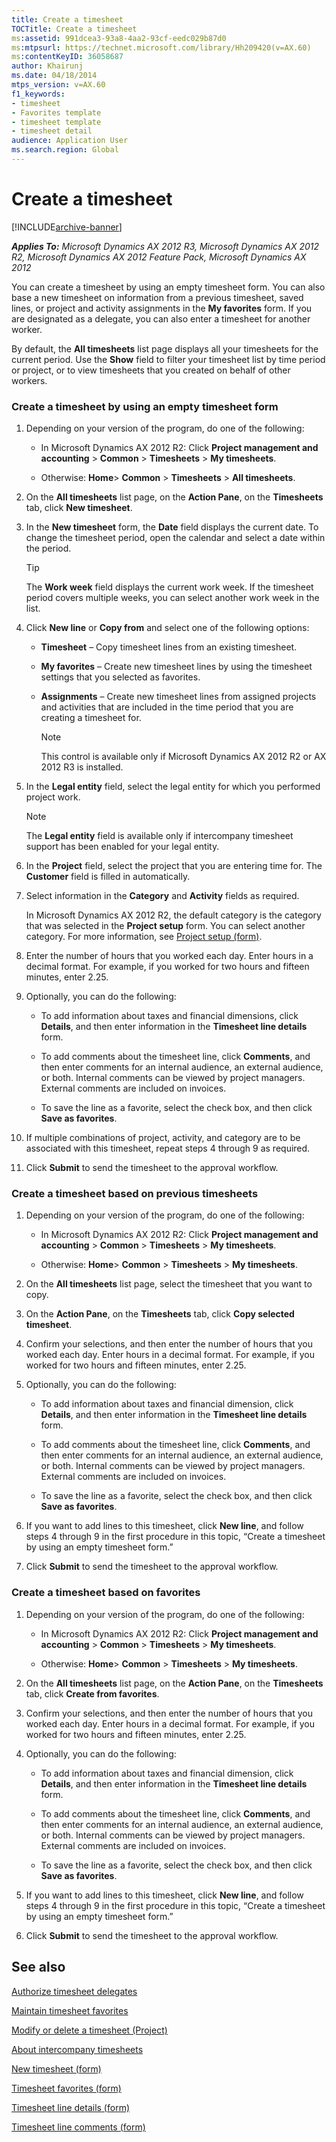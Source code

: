 ```yaml
---
title: Create a timesheet
TOCTitle: Create a timesheet
ms:assetid: 991dcea3-93a8-4aa2-93cf-eedc029b87d0
ms:mtpsurl: https://technet.microsoft.com/library/Hh209420(v=AX.60)
ms:contentKeyID: 36058687
author: Khairunj
ms.date: 04/18/2014
mtps_version: v=AX.60
f1_keywords:
- timesheet
- Favorites template
- timesheet template
- timesheet detail
audience: Application User
ms.search.region: Global
---
```


# Create a timesheet 


[!INCLUDE[archive-banner](includes/archive-banner.md)]


_**Applies To:** Microsoft Dynamics AX 2012 R3, Microsoft Dynamics AX 2012 R2, Microsoft Dynamics AX 2012 Feature Pack, Microsoft Dynamics AX 2012_

You can create a timesheet by using an empty timesheet form. You can also base a new timesheet on information from a previous timesheet, saved lines, or project and activity assignments in the **My favorites** form. If you are designated as a delegate, you can also enter a timesheet for another worker.

By default, the **All timesheets** list page displays all your timesheets for the current period. Use the **Show** field to filter your timesheet list by time period or project, or to view timesheets that you created on behalf of other workers.

### Create a timesheet by using an empty timesheet form

1.  Depending on your version of the program, do one of the following:
    
      - In Microsoft Dynamics AX 2012 R2: Click **Project management and accounting** \> **Common** \> **Timesheets** \> **My timesheets**.
    
      - Otherwise: **Home**\> **Common** \> **Timesheets** \> **All timesheets**.

2.  On the **All timesheets** list page, on the **Action Pane**, on the **Timesheets** tab, click **New timesheet**.

3.  In the **New timesheet** form, the **Date** field displays the current date. To change the timesheet period, open the calendar and select a date within the period.
    

    > [!TIP]
    > <P>The <STRONG>Work week</STRONG> field displays the current work week. If the timesheet period covers multiple weeks, you can select another work week in the list.</P>



4.  Click **New line** or **Copy from** and select one of the following options:
    
      - **Timesheet** – Copy timesheet lines from an existing timesheet.
    
      - **My favorites** – Create new timesheet lines by using the timesheet settings that you selected as favorites.
    
      - **Assignments** – Create new timesheet lines from assigned projects and activities that are included in the time period that you are creating a timesheet for.
        

        > [!NOTE]
        > <P>This control is available only if Microsoft Dynamics AX 2012 R2 or AX 2012 R3 is installed.</P>



5.  In the **Legal entity** field, select the legal entity for which you performed project work.
    

    > [!NOTE]
    > <P>The <STRONG>Legal entity</STRONG> field is available only if intercompany timesheet support has been enabled for your legal entity.</P>



6.  In the **Project** field, select the project that you are entering time for. The **Customer** field is filled in automatically.

7.  Select information in the **Category** and **Activity** fields as required.
    
    In Microsoft Dynamics AX 2012 R2, the default category is the category that was selected in the **Project setup** form. You can select another category. For more information, see [Project setup (form)](https://technet.microsoft.com/library/hh209540\(v=ax.60\)).

8.  Enter the number of hours that you worked each day. Enter hours in a decimal format. For example, if you worked for two hours and fifteen minutes, enter 2.25.

9.  Optionally, you can do the following:
    
      - To add information about taxes and financial dimensions, click **Details**, and then enter information in the **Timesheet line details** form.
    
      - To add comments about the timesheet line, click **Comments**, and then enter comments for an internal audience, an external audience, or both. Internal comments can be viewed by project managers. External comments are included on invoices.
    
      - To save the line as a favorite, select the check box, and then click **Save as favorites**.

10. If multiple combinations of project, activity, and category are to be associated with this timesheet, repeat steps 4 through 9 as required.

11. Click **Submit** to send the timesheet to the approval workflow.

### Create a timesheet based on previous timesheets

1.  Depending on your version of the program, do one of the following:
    
      - In Microsoft Dynamics AX 2012 R2: Click **Project management and accounting** \> **Common** \> **Timesheets** \> **My timesheets**.
    
      - Otherwise: **Home**\> **Common** \> **Timesheets** \> **My timesheets**.

2.  On the **All timesheets** list page, select the timesheet that you want to copy.

3.  On the **Action Pane**, on the **Timesheets** tab, click **Copy selected timesheet**.

4.  Confirm your selections, and then enter the number of hours that you worked each day. Enter hours in a decimal format. For example, if you worked for two hours and fifteen minutes, enter 2.25.

5.  Optionally, you can do the following:
    
      - To add information about taxes and financial dimension, click **Details**, and then enter information in the **Timesheet line details** form.
    
      - To add comments about the timesheet line, click **Comments**, and then enter comments for an internal audience, an external audience, or both. Internal comments can be viewed by project managers. External comments are included on invoices.
    
      - To save the line as a favorite, select the check box, and then click **Save as favorites**.

6.  If you want to add lines to this timesheet, click **New line**, and follow steps 4 through 9 in the first procedure in this topic, “Create a timesheet by using an empty timesheet form.”

7.  Click **Submit** to send the timesheet to the approval workflow.

### Create a timesheet based on favorites

1.  Depending on your version of the program, do one of the following:
    
      - In Microsoft Dynamics AX 2012 R2: Click **Project management and accounting** \> **Common** \> **Timesheets** \> **My timesheets**.
    
      - Otherwise: **Home**\> **Common** \> **Timesheets** \> **My timesheets**.

2.  On the **All timesheets** list page, on the **Action Pane**, on the **Timesheets** tab, click **Create from favorites**.

3.  Confirm your selections, and then enter the number of hours that you worked each day. Enter hours in a decimal format. For example, if you worked for two hours and fifteen minutes, enter 2.25.

4.  Optionally, you can do the following:
    
      - To add information about taxes and financial dimension, click **Details**, and then enter information in the **Timesheet line details** form.
    
      - To add comments about the timesheet line, click **Comments**, and then enter comments for an internal audience, an external audience, or both. Internal comments can be viewed by project managers. External comments are included on invoices.
    
      - To save the line as a favorite, select the check box, and then click **Save as favorites**.

5.  If you want to add lines to this timesheet, click **New line**, and follow steps 4 through 9 in the first procedure in this topic, “Create a timesheet by using an empty timesheet form.”

6.  Click **Submit** to send the timesheet to the approval workflow.

## See also

[Authorize timesheet delegates](authorize-timesheet-delegates.md)

[Maintain timesheet favorites](maintain-timesheet-favorites.md)

[Modify or delete a timesheet (Project)](modify-or-delete-a-project-timesheet.md)

[About intercompany timesheets](about-intercompany-timesheets.md)

[New timesheet (form)](https://technet.microsoft.com/library/hh227610\(v=ax.60\))

[Timesheet favorites (form)](https://technet.microsoft.com/library/hh209717\(v=ax.60\))

[Timesheet line details (form)](https://technet.microsoft.com/library/hh209688\(v=ax.60\))

[Timesheet line comments (form)](https://technet.microsoft.com/library/hh208812\(v=ax.60\))

  


